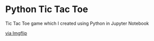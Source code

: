 # Python Tic Tac Toe
 Tic Tac Toe game which I created using Python in Jupyter Notebook

<a href="https://imgflip.com/gif/3uvwwn">via Imgflip</a></p></div>
